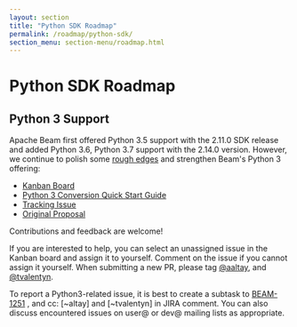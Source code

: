 ```yaml
---
layout: section
title: "Python SDK Roadmap"
permalink: /roadmap/python-sdk/
section_menu: section-menu/roadmap.html
---
```

<!--
Licensed under the Apache License, Version 2.0 (the "License");
you may not use this file except in compliance with the License.
You may obtain a copy of the License at

http://www.apache.org/licenses/LICENSE-2.0

Unless required by applicable law or agreed to in writing, software
distributed under the License is distributed on an "AS IS" BASIS,
WITHOUT WARRANTIES OR CONDITIONS OF ANY KIND, either express or implied.
See the License for the specific language governing permissions and
limitations under the License.
-->

# Python SDK Roadmap

## Python 3 Support

Apache Beam first offered Python 3.5 support with the 2.11.0 SDK release and added Python 3.6, Python 3.7 support with the 2.14.0 version. However, we continue to polish some [rough edges](https://issues.apache.org/jira/browse/BEAM-1251?focusedCommentId=16890504&page=com.atlassian.jira.plugin.system.issuetabpanels%3Acomment-tabpanel#comment-1689050) and strengthen Beam's Python 3 offering:
 

 - [Kanban Board](https://issues.apache.org/jira/secure/RapidBoard.jspa?rapidView=245&view=detail)
 - [Python 3 Conversion Quick Start Guide](https://docs.google.com/document/d/1s1BJVCY65LB_SYK1SU1u7NbZiFANoq-nEYaEvzRbYlA)
 - [Tracking Issue](https://issues.apache.org/jira/browse/BEAM-1251)
 - [Original Proposal](https://docs.google.com/document/d/1xDG0MWVlDKDPu_IW9gtMvxi2S9I0GB0VDTkPhjXT0nE)

Contributions and feedback are welcome! 

If you are interested to help, you can select an unassigned issue in the Kanban board and assign it to yourself. Comment on the issue if you cannot assign it yourself. When submitting a new PR, please tag  [@aaltay](https://github.com/aaltay), and [@tvalentyn](https://github.com/tvalentyn).

To report a Python3-related issue, it is best to create a subtask to [BEAM-1251](https://issues.apache.org/jira/browse/BEAM-1251) , and cc: [~altay] and [~tvalentyn] in JIRA comment. You can also discuss encountered issues on user@ or dev@ mailing lists as appropriate.
